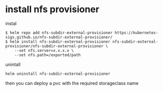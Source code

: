 # install nfs provisioner

instal
```
$ helm repo add nfs-subdir-external-provisioner https://kubernetes-sigs.github.io/nfs-subdir-external-provisioner/
$ helm install nfs-subdir-external-provisioner nfs-subdir-external-provisioner/nfs-subdir-external-provisioner \
    --set nfs.server=x.x.x.x \
    --set nfs.path=/exported/path
```

unintall 

```
helm uninstall nfs-subdir-external-provisioner
```

then you can deploy a pvc with the required storageclass name